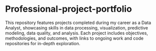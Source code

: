 # Professional-project-portfolio
This repository features projects completed during my career as a Data Analyst, showcasing skills in data processing, visualization, predictive modeling, data quality, and analysis. Each project includes objectives, methodologies, and outcomes, with links to ongoing work and code repositories for in-depth exploration.
